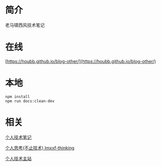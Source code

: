 # 简介

老马啸西风技术笔记

# 在线

[https://houbb.github.io/blog-other/](https://houbb.github.io/blog-other/)

# 本地

```
npm install
npm run docs:clean-dev
```

# 相关

[个人技术笔记](https://github/houbb/blog-other)

[个人思考(不止技术) lmxxf-thinking](https://github/houbb/lmxxf-thinking)

[个人技术主站](https://github/houbb/houbb.github.io)